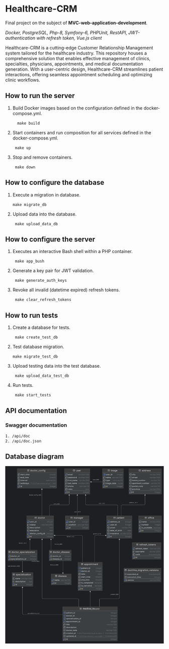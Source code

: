 # Healthcare-CRM

Final project on the subject of **MVC-web-application-development**.

<i>Docker, PostgreSQL, Php-8, Symfony-6, PHPUnit, RestAPI, JWT-authentication with refresh token, Vue.js client</i>

Healthcare-CRM is a cutting-edge Customer Relationship Management
system tailored for the healthcare industry. This repository houses 
a comprehensive solution that enables effective management of clinics, 
specialties, physicians, appointments, and medical documentation generation.
With a user-centric design, Healthcare-CRM streamlines patient interactions,
offering seamless appointment scheduling and optimizing clinic workflows. 


## How to run the server

1. Build Docker images based on the configuration defined in the docker-compose.yml.

         make build

2. Start containers and run composition for all services defined in the docker-compose.yml.

        make up

3. Stop and remove containers.

        make down

## How to configure the database

1.  Execute a migration in database.

        make migrate_db

2. Upload data into the database.

        make upload_data_db


## How to configure the server

1. Executes an interactive Bash shell within a PHP container.

        make app_bush

2. Generate a key pair for JWT validation.

        make generate_auth_keys

3. Revoke all invalid (datetime expired) refresh tokens.

        make clear_refresh_tokens

## How to run tests

1. Create a database for tests.

        make create_test_db

2. Test database migration.

       make migrate_test_db

3. Upload testing data into the test database.

        make upload_data_test_db

4. Run tests.

        make start_tests

## API documentation

### Swagger documentation 

    1. /api/doc
    2. /api/doc.json


## Database diagram

![Database diagram](https://github.com/gitEugeneL/Healthcare-CRM/blob/main/diagram.png?raw=true)